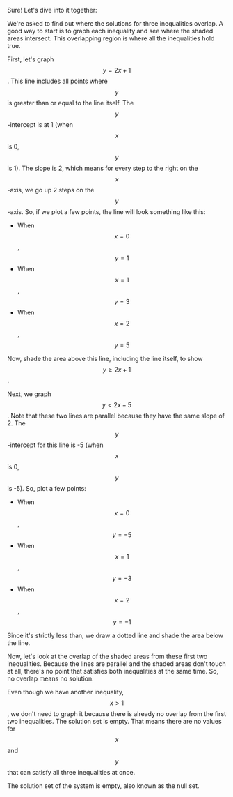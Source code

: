 Sure! Let's dive into it together:

We're asked to find out where the solutions for three inequalities overlap. A good way to start is to graph each inequality and see where the shaded areas intersect. This overlapping region is where all the inequalities hold true. 

First, let's graph $$y = 2x + 1$$. This line includes all points where $$y$$ is greater than or equal to the line itself. The $$y$$-intercept is at 1 (when $$x$$ is 0, $$y$$ is 1). The slope is 2, which means for every step to the right on the $$x$$-axis, we go up 2 steps on the $$y$$-axis. So, if we plot a few points, the line will look something like this: 

* When $$x = 0$$, $$y = 1$$
* When $$x = 1$$, $$y = 3$$
* When $$x = 2$$, $$y = 5$$

Now, shade the area above this line, including the line itself, to show $$y \geq 2x + 1$$.

Next, we graph $$y < 2x - 5$$. Note that these two lines are parallel because they have the same slope of 2. The $$y$$-intercept for this line is -5 (when $$x$$ is 0, $$y$$ is -5). So, plot a few points:

* When $$x = 0$$, $$y = -5$$
* When $$x = 1$$, $$y = -3$$
* When $$x = 2$$, $$y = -1$$

Since it's strictly less than, we draw a dotted line and shade the area below the line. 

Now, let's look at the overlap of the shaded areas from these first two inequalities. Because the lines are parallel and the shaded areas don't touch at all, there's no point that satisfies both inequalities at the same time. So, no overlap means no solution.

Even though we have another inequality, $$x > 1$$, we don't need to graph it because there is already no overlap from the first two inequalities. The solution set is empty. That means there are no values for $$x$$ and $$y$$ that can satisfy all three inequalities at once.

The solution set of the system is empty, also known as the null set.
